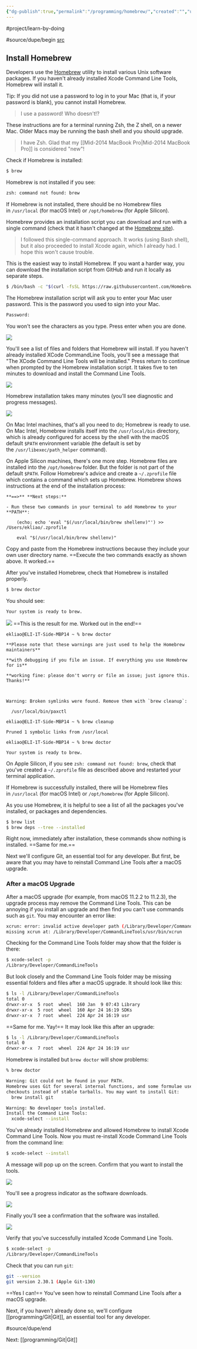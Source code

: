 ```yaml
---
{"dg-publish":true,"permalink":"/programming/homebrew/","created":"","updated":""}
---
```


#project/learn-by-doing 

#source/dupe/begin 
[src](https://mac.install.guide/ruby/3.html)
## Install Homebrew

Developers use the [Homebrew](https://brew.sh/) utility to install various Unix software packages. If you haven't already installed Xcode Command Line Tools, Homebrew will install it.

Tip: If you did not use a password to log in to your Mac (that is, if your password is blank), you cannot install Homebrew. 
> I use a password! Who doesn't!?

These instructions are for a terminal running Zsh, the Z shell, on a newer Mac. Older Macs may be running the bash shell and you should upgrade. 
> I have Zsh. Glad that my [[Mid-2014 MacBook Pro\|Mid-2014 MacBook Pro]] is considered "new"!

Check if Homebrew is installed:

```bash
$ brew
```

Homebrew is not installed if you see:

```bash
zsh: command not found: brew
```

If Homebrew is not installed, there should be no Homebrew files in `/usr/local` (for macOS Intel) or `/opt/homebrew` (for Apple Silicon).

Homebrew provides an installation script you can download and run with a single command (check that it hasn't changed at the [Homebrew site](https://brew.sh/)). 
> I followed this single-command approach. It works (using Bash shell), but it also proceeded to install Xcode again, which I already had. I hope this won't cause trouble.

This is the easiest way to install Homebrew. If you want a harder way, you can download the installation script from GitHub and run it locally as separate steps.

```bash
$ /bin/bash -c "$(curl -fsSL https://raw.githubusercontent.com/Homebrew/install/HEAD/install.sh)"
```

The Homebrew installation script will ask you to enter your Mac user password. This is the password you used to sign into your Mac.

```bash
Password:
```

You won't see the characters as you type. Press enter when you are done.

![](https://mac.install.guide/assets/images/ruby/homebrew-enter-password.png)

You'll see a list of files and folders that Homebrew will install. If you haven't already installed XCode CommandLine Tools, you'll see a message that "The XCode Command Line Tools will be installed." Press return to continue when prompted by the Homebrew installation script. It takes five to ten minutes to download and install the Command Line Tools.

![](https://mac.install.guide/assets/images/ruby/install-homebrew.png)

Homebrew installation takes many minutes (you’ll see diagnostic and progress messages).

![](https://mac.install.guide/assets/images/ruby/homebrew-complete.png)

On Mac Intel machines, that's all you need to do; Homebrew is ready to use. On Mac Intel, Homebrew installs itself into the `/usr/local/bin` directory, which is already configured for access by the shell with the macOS default `$PATH` environment variable (the default is set by the `/usr/libexec/path_helper` command).

On Apple Silicon machines, there's one more step. Homebrew files are installed into the `/opt/homebrew` folder. But the folder is not part of the default `$PATH`. Follow Homebrew's advice and create a `~/.zprofile` file which contains a command which sets up Homebrew. Homebrew shows instructions at the end of the installation process:

```
**==>** **Next steps:**

- Run these two commands in your terminal to add Homebrew to your **PATH**:

    (echo; echo 'eval "$(/usr/local/bin/brew shellenv)"') >> /Users/ekliao/.zprofile

    eval "$(/usr/local/bin/brew shellenv)"
```

Copy and paste from the Homebrew instructions because they include your own user directory name. ==Execute the two commands exactly as shown above. It worked.==

After you've installed Homebrew, check that Homebrew is installed properly.

```bash
$ brew doctor
```

You should see:

```bash
Your system is ready to brew.
```

![](https://mac.install.guide/assets/images/ruby/brew-doctor.png)
==This is the result for me. Worked out in the end!==

```
ekliao@ELI-1T-Side-MBP14 ~ % brew doctor

**Please note that these warnings are just used to help the Homebrew maintainers**

**with debugging if you file an issue. If everything you use Homebrew for is**

**working fine: please don't worry or file an issue; just ignore this. Thanks!**

  

Warning: Broken symlinks were found. Remove them with `brew cleanup`:

  /usr/local/bin/paxctl

ekliao@ELI-1T-Side-MBP14 ~ % brew cleanup

Pruned 1 symbolic links from /usr/local

ekliao@ELI-1T-Side-MBP14 ~ % brew doctor

Your system is ready to brew.
```

On Apple Silicon, if you see `zsh: command not found: brew`, check that you've created a `~/.zprofile` file as described above and restarted your terminal application.

If Homebrew is successfully installed, there will be Homebrew files in `/usr/local` (for macOS Intel) or `/opt/homebrew` (for Apple Silicon).

As you use Homebrew, it is helpful to see a list of all the packages you've installed, or packages and dependencies.

```bash
$ brew list
$ brew deps --tree --installed
```

Right now, immediately after installation, these commands show nothing is installed. ==Same for me.==

Next we'll configure Git, an essential tool for any developer. But first, be aware that you may have to reinstall Command Line Tools after a macOS upgrade.

### After a macOS Upgrade

After a macOS upgrade (for example, from macOS 11.2.2 to 11.2.3), the upgrade process may remove the Command Line Tools. This can be annoying if you install an upgrade and then find you can't use commands such as `git`. You may encounter an error like:

```bash
xcrun: error: invalid active developer path (/Library/Developer/CommandLineTools),
missing xcrun at: /Library/Developer/CommandLineTools/usr/bin/xcrun
```

Checking for the Command Line Tools folder may show that the folder is there:

```bash
$ xcode-select -p
/Library/Developer/CommandLineTools
```

But look closely and the Command Line Tools folder may be missing essential folders and files after a macOS upgrade. It should look like this:

```bash
$ ls -l /Library/Developer/CommandLineTools
total 0
drwxr-xr-x  5 root  wheel  160 Jan  9 07:43 Library
drwxr-xr-x  5 root  wheel  160 Apr 24 16:19 SDKs
drwxr-xr-x  7 root  wheel  224 Apr 24 16:19 usr
```

==Same for me. Yay!== It may look like this after an upgrade:

```bash
$ ls -l /Library/Developer/CommandLineTools
total 0
drwxr-xr-x  7 root  wheel  224 Apr 24 16:19 usr
```

Homebrew is installed but `brew doctor` will show problems:

```bash
% brew doctor

Warning: Git could not be found in your PATH.
Homebrew uses Git for several internal functions, and some formulae use Git
checkouts instead of stable tarballs. You may want to install Git:
  brew install git

Warning: No developer tools installed.
Install the Command Line Tools:
  xcode-select --install
```

You've already installed Homebrew and allowed Homebrew to install Xcode Command Line Tools. Now you must re-install Xcode Command Line Tools from the command line:

```bash
$ xcode-select --install
```

A message will pop up on the screen. Confirm that you want to install the tools.

![](https://mac.install.guide/assets/images/ruby/install-Xcode-CLT.png)

You'll see a progress indicator as the software downloads.

![](https://mac.install.guide/assets/images/ruby/install-Xcode-CLT-progress.png)

Finally you'll see a confirmation that the software was installed.

![](https://mac.install.guide/assets/images/ruby/install-Xcode-CLT-progress.png)

Verify that you've successfully installed Xcode Command Line Tools.

```bash
$ xcode-select -p
/Library/Developer/CommandLineTools
```

Check that you can run `git`:

```bash
git --version
git version 2.30.1 (Apple Git-130)
```

==Yes I can!== You've seen how to reinstall Command Line Tools after a macOS upgrade.

Next, if you haven't already done so, we'll configure [[programming/Git\|Git]], an essential tool for any developer.

#source/dupe/end 

Next: [[programming/Git\|Git]]